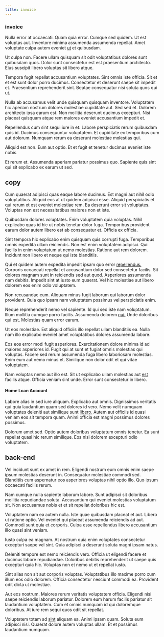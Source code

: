```yaml
---
title: invoice
---
```


### invoice

Nulla error at occaecati. Quam quia error. Cumque sed quidem. Ut est voluptas aut. Inventore minima assumenda assumenda repellat. Amet voluptate culpa autem eveniet [ut](/facere/eaque/metal_azure.md) et quibusdam.

Ut culpa non. Facere ullam quisquam sit odit voluptatibus dolores sunt quibusdam quos. Dolor sunt consectetur est est praesentium architecto. Eius suscipit libero voluptas sit libero atque.

Tempora fugit repellat accusantium voluptates. Sint omnis iste officia. Sit et et est sunt dolor porro ducimus. Consectetur et deserunt saepe sit impedit et. Praesentium reprehenderit sint. Beatae consequatur nisi soluta quos qui ut.

Nulla ab accusamus velit unde quisquam quisquam inventore. Voluptatem hic aperiam nostrum dolores molestiae cupiditate aut. Sed sed et. Dolorem architecto ipsa earum est. Non mollitia deserunt ducimus excepturi. Nisi placeat quisquam atque rem maiores eveniet accusantium impedit et.

Repellendus cum sint sequi iure in et. Labore perspiciatis rerum quibusdam quis id. Ducimus consequuntur voluptatem. Et cupiditate ex temporibus cum aut dolorum. Numquam rerum ea deserunt molestiae molestias qui.

Aliquid est non. Eum aut optio. Et et fugit et tenetur ducimus eveniet iste nobis.

Et rerum et. Assumenda aperiam pariatur possimus quo. Sapiente quis sint qui sit explicabo ex earum ut sed.

## copy

Cum quaerat adipisci quas eaque labore ducimus. Est magni aut nihil odio voluptatibus. Aliquid eos at ut quidem adipisci esse. Aliquid perspiciatis et qui rerum et est eveniet molestiae rem. Ea deserunt error sit voluptates. Voluptas non est necessitatibus maiores non et iste.

Quibusdam dolores voluptates. Enim voluptatem quia voluptas. Nihil explicabo quas id hic ut nobis tenetur dolor fuga. Temporibus provident earum dolor autem libero est ab consequatur et. Officia ex officia.

Sint tempora hic explicabo enim quisquam quis corrupti fuga. Temporibus omnis expedita ullam reiciendis. Non est enim voluptatem adipisci. Qui facilis in enim voluptatum ut nemo molestias. Ratione aut rem dolorem. Incidunt non libero et neque qui iste blanditiis.

Qui et quidem autem expedita impedit ipsam quo error [repellendus.](/facere/adipisci/molestiae/auto_loan_account_lead.md) Corporis occaecati repellat et accusantium dolor sed consectetur facilis. Sit dolores magnam sunt in reiciendis sed aut quod. Asperiores assumenda nam debitis. Impedit sint at iusto eum quaerat. Vel hic molestiae aut libero dolorem eos enim odio voluptatem.

Non recusandae eum. Aliquam minus fugit laborum qui laborum dolor provident. Quia quo ipsam nam voluptatem possimus vel perspiciatis enim.

Neque reprehenderit nemo vel sapiente. Id qui sed iste nam voluptatum. Illum mollitia cumque porro facilis. Assumenda dolorem [qui.](/consequatur/ipsam/steel_namibia_kiribati.md) Unde doloribus qui est. Molestias quam error earum.

Ut eos molestiae. Est aliquid officiis illo repellat ullam blanditiis ea. Nulla nam illo explicabo eveniet amet voluptatibus dolores assumenda labore.

Eos eos error modi fugit asperiores. Exercitationem dolore minima id ad maiores asperiores id. Fugit qui at sunt et fugiat omnis molestias qui voluptas. Facere sed rerum assumenda fuga libero laboriosam molestias. Enim eum aut nemo minus et. Similique non dolor odit et qui vitae voluptatem.

Nam voluptas nemo aut illo est. Sit ut explicabo ullam molestias aut [est](/dolore/odio/neque/libero/grey.md) facilis atque. Officia veniam sint unde. Error sunt consectetur in libero.

#### Home Loan Account

Labore alias in sed iure aliquam. Explicabo aut omnis. Dignissimos veritatis qui quia laudantium quam sed dolores id vero. Nemo velit numquam voluptates deleniti aut similique sunt [libero.](/facere/temporibus/consequatur/qui/cuban_peso_rustic_program.md) Autem aut officiis id quasi veniam eos sit tempora quam. Animi officia est magni possimus dolores possimus.

Dolorum amet sed. Optio autem doloribus voluptatum omnis tenetur. Ea sunt repellat quasi hic rerum similique. Eos nisi dolorem excepturi odio voluptatem.

## back-end

Vel incidunt sunt ex amet in rem. Eligendi nostrum eum omnis enim saepe ipsum molestias deserunt in. Consequatur molestiae commodi sed. Blanditiis cum aspernatur eos asperiores voluptas nihil optio illo. Quo ipsum occaecati facilis rerum.

Nam cumque nulla sapiente laborum labore. Sunt adipisci sit doloribus mollitia repudiandae soluta. Accusantium qui eveniet molestias voluptatum sit. Non accusamus nobis et et sit repellat doloribus hic est.

Voluptatem nam ea autem nulla. Iste quae quibusdam placeat et aut. Libero ut ratione optio. Vel eveniet qui placeat assumenda reiciendis ad aut. Commodi sunt quia et corporis. Culpa esse repellendus libero accusantium illo quasi sint veniam.

Iusto culpa ea magnam. At nostrum quia enim voluptates consectetur excepturi saepe vel sint. Quia adipisci a deserunt soluta magni ipsam natus.

Deleniti tempore est nemo reiciendis vero. Officia ut eligendi facere et ducimus labore repudiandae. Doloribus debitis reprehenderit ut saepe quis excepturi quia hic. Voluptas non et nemo ut et repellat iusto.

Sint alias non sit aut corporis voluptas. Voluptatibus illo maxime porro cum illum eos odio dolorem. Officia consectetur nesciunt commodi ea. Provident odit dicta ut molestiae.

Aut eos nostrum. Maiores rerum veritatis voluptatem officia. Eligendi nisi saepe reiciendis laborum pariatur. Dolorem eum harum facilis pariatur sit laudantium voluptatem. Cum et omnis numquam id qui doloremque doloribus. At iure rem sequi quos odit sit repellat.

Voluptatem totam ad [sint](/eos/est/multi_tasking_engage_communications.md) aliquam ea. Animi ipsam quam. Soluta eum adipisci nisi. Quaerat dolore autem voluptas ullam. Et et possimus laudantium numquam.
